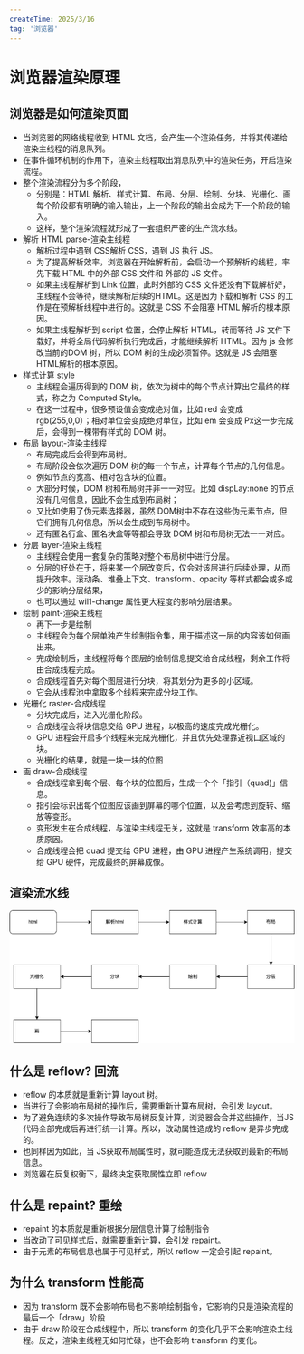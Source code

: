 ```yaml
---
createTime: 2025/3/16
tag: '浏览器'
---
```

# 浏览器渲染原理

## 浏览器是如何渲染页面

* 当浏览器的网络线程收到 HTML 文档，会产生一个渲染任务，并将其传递给渲染主线程的消息队列。
* 在事件循环机制的作用下，渲染主线程取出消息队列中的渲染任务，开启渲染流程。
* 整个渲染流程分为多个阶段，
  * 分别是：HTML 解析、样式计算、布局、分层、绘制、分块、光栅化、画每个阶段都有明确的输入输出，上一个阶段的输出会成为下一个阶段的输入。
  * 这样，整个渲染流程就形成了一套组织严密的生产流水线。
* 解析 HTML parse-渲染主线程
  * 解析过程中遇到 CSS解析 CSS，遇到 JS 执行 JS。
  * 为了提高解析效率，浏览器在开始解析前，会启动一个预解析的线程，率先下载 HTML 中的外部 CSS 文件和 外部的 JS 文件。
  * 如果主线程解析到 Link 位置，此时外部的 CSS 文件还没有下载解析好，主线程不会等待，继续解析后续的HTML。这是因为下载和解析 CSS 的工作是在预解析线程中进行的。这就是 CSS 不会阻塞 HTML 解析的根本原因。
  * 如果主线程解析到 script 位置，会停止解析 HTML，转而等待 JS 文件下载好，并将全局代码解析执行完成后，才能继续解析 HTML。因为 js 会修改当前的DOM 树，所以 DOM 树的生成必须暂停。这就是 JS 会阻塞HTML解析的根本原因。
* 样式计算 style
  * 主线程会遍历得到的 DOM 树，依次为树中的每个节点计算出它最终的样式，称之为 Computed Style。
  * 在这一过程中，很多预设值会变成绝对值，比如 red 会变成 rgb(255,0,0）；相对单位会变成绝对单位，比如 em 会变成 Px这一步完成后，会得到一棵带有样式的 DOM 树。
* 布局 layout-渲染主线程
  * 布局完成后会得到布局树。
  * 布局阶段会依次遍历 DOM 树的每一个节点，计算每个节点的几何信息。
  * 例如节点的宽高、相对包含块的位置。
  * 大部分时候，DOM 树和布局树并非一一对应。比如 dispLay:none 的节点没有几何信息，因此不会生成到布局树；
  * 又比如使用了伪元素选择器，虽然 DOM树中不存在这些伪元素节点，但它们拥有几何信息，所以会生成到布局树中。
  * 还有匿名行盒、匿名块盒等等都会导致 DOM 树和布局树无法一一对应。
* 分层 layer-渲染主线程
  * 主线程会使用一套复杂的策略对整个布局树中进行分层。
  * 分层的好处在于，将来某一个层改变后，仅会对该层进行后续处理，从而提升效率。滚动条、堆叠上下文、transform、opacity 等样式都会或多或少的影晌分层结果，
  * 也可以通过 wil1-change 属性更大程度的影响分层结果。
* 绘制 paint-渲染主线程
  * 再下一步是绘制
  * 主线程会为每个层单独产生绘制指令集，用于描述这一层的内容该如何画出来。
  * 完成绘制后，主线程将每个图层的绘制信息提交给合成线程，剩余工作将由合成线程完成。
  * 合成线程首先对每个图层进行分块，将其划分为更多的小区域。
  * 它会从线程池中拿取多个线程来完成分块工作。
* 光栅化 raster-合成线程
  * 分块完成后，进入光栅化阶段。
  * 合成线程会将块信息交给 GPU 进程，以极高的速度完成光栅化。
  * GPU 进程会开启多个线程来完成光栅化，并且优先处理靠近视口区域的块。
  * 光栅化的结果，就是一块一块的位图
* 画 draw-合成线程
  * 合成线程拿到每个层、每个块的位图后，生成一个个「指引（quad)」信息。
  * 指引会标识出每个位图应该画到屏幕的哪个位置，以及会考虑到旋转、缩放等变形。
  * 变形发生在合成线程，与渲染主线程无关，这就是 transform 效率高的本质原因。
  * 合成线程会把 quad 提交给 GPU 进程，由 GPU 进程产生系统调用，提交给 GPU 硬件，完成最终的屏幕成像。

## 渲染流水线

![图片](../../assets/browser/render.png)

## 什么是 reflow? 回流

* reflow 的本质就是重新计算 layout 树。
* 当进行了会影响布局树的操作后，需要重新计算布局树，会引发 layout。
* 为了避免连续的多次操作导致布局树反复计算，浏览器会合并这些操作，当JS代码全部完成后再进行统一计算。所以，改动属性造成的 reflow 是异步完成的。
* 也同样因为如此，当 JS获取布局属性时，就可能造成无法获取到最新的布局信息。
* 浏览器在反复权衡下，最终决定获取属性立即 reflow

## 什么是 repaint? 重绘

* repaint 的本质就是重新根据分层信息计算了绘制指令
* 当改动了可见样式后，就需要重新计算，会引发 repaint。
* 由于元素的布局信息也属于可见样式，所以 reflow 一定会引起 repaint。

## 为什么 transform 性能高

* 因为 transform 既不会影响布局也不影响绘制指令，它影响的只是渲染流程的最后一个「draw」阶段
* 由于 draw 阶段在合成线程中，所以 transform 的变化几乎不会影响渲染主线程。反之，渲染主线程无如何忙碌，也不会影响 transform 的变化。
